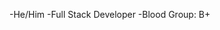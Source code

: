 -He/Him
-Full Stack Developer
-Blood Group: B+
<!---
sh4aadman/sh4aadman is a ✨ special ✨ repository because its `README.md` (this file) appears on your GitHub profile.
You can click the Preview link to take a look at your changes.
--->
